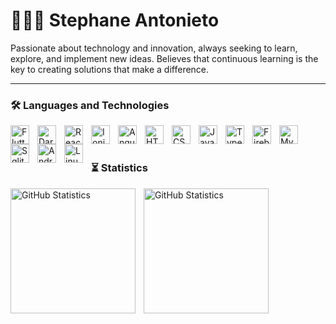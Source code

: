 # 🧑🏼‍💻 Stephane Antonieto

Passionate about technology and innovation, always seeking to learn, explore, and implement new ideas. Believes that continuous learning is the key to creating solutions that make a difference.

---

### 🛠️ Languages and Technologies

<img 
    align="left"
    alt="Flutter"
    title="Flutter"
    width="30px"
    style="padding-right: 10px"
    src="https://cdn.jsdelivr.net/gh/devicons/devicon@latest/icons/flutter/flutter-original.svg"
/>

<img 
    align="left"
    alt="Dart"
    title="Dart"
    width="30px"
    style="padding-right: 10px"
    src="https://cdn.jsdelivr.net/gh/devicons/devicon@latest/icons/dart/dart-original.svg"
/>

<img 
    align="left"
    alt="React"
    title="React"
    width="30px"
    style="padding-right: 10px"
    src="https://cdn.jsdelivr.net/gh/devicons/devicon@latest/icons/react/react-original.svg"
/>

<img 
    align="left"
    alt="Ionic"
    title="Ionic"
    width="30px"
    style="padding-right: 10px"
    src="https://cdn.jsdelivr.net/gh/devicons/devicon@latest/icons/ionic/ionic-original.svg"
/>

<img 
    align="left"
    alt="Angular"
    title="Angular"
    width="30px"
    style="padding-right: 10px"
    src="https://cdn.jsdelivr.net/gh/devicons/devicon@latest/icons/angular/angular-original.svg"
/>

<img 
    align="left"
    alt="HTML"
    title="HTML"
    width="30px"
    style="padding-right: 10px"
    src="https://cdn.jsdelivr.net/gh/devicons/devicon@latest/icons/html5/html5-original.svg"
/>

<img 
    align="left"
    alt="CSS"
    title="CSS"
    width="30px"
    style="padding-right: 10px"
    src="https://cdn.jsdelivr.net/gh/devicons/devicon@latest/icons/css3/css3-original.svg" 
/>

<img 
    align="left"
    alt="JavaScript"
    title="JavaScript"
    width="30px"
    style="padding-right: 10px"
    src="https://cdn.jsdelivr.net/gh/devicons/devicon@latest/icons/javascript/javascript-original.svg"
/>

<img 
    align="left"
    alt="TypeScript"
    title="TypeScript"
    width="30px"
    style="padding-right: 10px"
    src="https://cdn.jsdelivr.net/gh/devicons/devicon@latest/icons/typescript/typescript-original.svg"
/>

<img 
    align="left"
    alt="Firebase"
    title="Firebase"
    width="30px"
    style="padding-right: 10px"
    src="https://cdn.jsdelivr.net/gh/devicons/devicon@latest/icons/firebase/firebase-original.svg"
/>

<img 
    align="left"
    alt="MySql"
    title="MySql"
    width="30px"
    style="padding-right: 10px"
    src="https://cdn.jsdelivr.net/gh/devicons/devicon@latest/icons/mysql/mysql-original.svg"
/>

<img 
    align="left"
    alt="Sqlite"
    title="Sqlite"
    width="30px"
    style="padding-right: 10px"
    src="https://cdn.jsdelivr.net/gh/devicons/devicon@latest/icons/sqlite/sqlite-original.svg"
/>

<img 
    align="left"
    alt="Android"
    title="Android"
    width="30px"
    style="padding-right: 10px"
    src="https://cdn.jsdelivr.net/gh/devicons/devicon@latest/icons/android/android-original.svg"
/>

<img 
    align="left"
    alt="Linux"
    title="Linux"
    width="30px"
    style="padding-right: 10px"
    src="https://cdn.jsdelivr.net/gh/devicons/devicon@latest/icons/linux/linux-original.svg"
/>


<br/>
<br/>

### ⏳ Statistics

<img 
    align="left"
    alt="GitHub Statistics"
    height="200px"
    style="padding-right: 10px"
    src="https://github-readme-stats.vercel.app/api?username=stephaneantonieto&show_icons=true&include_all_commits=true"
/>

<img 
    align="left"
    alt="GitHub Statistics"
    height="200px"
    style="padding-right: 10px"
    src="https://github-readme-stats.vercel.app/api/top-langs/?username=stephaneantonieto&layout=compact&langs_count=10"
/>
